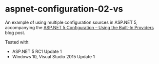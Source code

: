 # aspnet-configuration-02-vs

An example of using multiple configuration sources in ASP.NET 5, accompanying the [ASP.NET 5 Configuration – Using the Built-In Providers](https://jeffogata.wordpress.com/2015/12/26/asp-net-5-configuration-using-the-built-in-providers/) blog post.

Tested with:

* ASP.NET 5 RC1 Update 1
* Windows 10, Visual Studio 2015 Update 1
